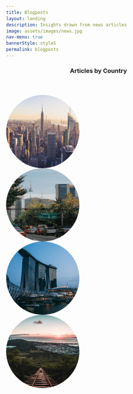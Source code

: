 ```yaml
---
title: Blogposts
layout: landing
description: Insights drawn from news articles
image: assets/images/news.jpg
nav-menu: true
bannerStyle: style5
permalink: blogposts
---
```

<style>
  .image {
    position: relative;
    width: 200px;
    height: 200px;
    border-radius: 50%;
  }
  .image .base {
    width: 200px;
    height: 200px;
    border-radius: 50%;
  }
  .overlay {
    position: absolute;
    top: 0;
    bottom: 0;
    left: 0;
    right: 0;
    height: 100%;
    width: 100%;
    opacity: 0;
    transition: .5s ease;
    background-color: #e7b788;
    border-radius: 50%;
  }
  .image:hover .overlay {
    opacity: 0.8;
  }
  .align {
    text-align: center;
    margin: 0 auto;
  }
  .divider {
		margin: 0 auto;
		padding: 0 0 2em 0;
  }
  .overlay .text {
    color: #242943;
		font-family: 'Source Sans Pro', Helvetica, sans-serif;
    font-size: 1em;
    font-weight: 600;
    opacity: 1;
    position: absolute;
    top: 50%;
    left: 50%;
    -webkit-transform: translate(-50%, -50%);
    -ms-transform: translate(-50%, -50%);
    transform: translate(-50%, -50%);
    text-align: center;
  }
</style>

<!-- Countries -->
<section id="countries">
	<div class="inner">
		<header class="major">
			<h3>Articles by Country</h3>
		</header>
	</div>
  <div class="box alt">
    <div class="row 50% uniform">
      <div class="3u align">
        <div class="image" onclick="location.href='/nyc-blogs';">
          <img src="assets/images/nyc.jpg" alt="New York City" class="base">
          <div class="overlay">
            <div class="text">NYC</div>
          </div>
        </div>
      </div>
      <div class="3u align">
        <div class="image" onclick="location.href='/seoul-blogs';">
          <img src="assets/images/seoul.jpg" alt="Seoul" class="base">
          <div class="overlay">
            <div class="text">Seoul</div>
          </div>
        </div>
      </div>
      <div class="3u align">
        <div class="image" onclick="location.href='/singapore-blogs';">
          <img src="assets/images/singapore-2.jpg" alt="Singapore" class="base">
          <div class="overlay">
            <div class="text">Singapore</div>
          </div>
        </div>
      </div>
      <div class="3u$ align">
        <div class="image" onclick="location.href='/honolulu-blogs';">
          <img src="assets/images/honolulu.jpg" alt="Honolulu" class="base">
          <div class="overlay">
            <div class="text">Honolulu</div>
          </div>
        </div>
      </div>
    </div>
  </div>
  <div class="divider"></div>
</section>